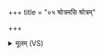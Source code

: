 +++
title = "०५ श्रोत्रमसि श्रोत्रम्"

+++
<details><summary>मूलम् (VS)</summary>

श्रोत्र॑मसि॒ श्रोत्रं॑ मे दाः॒ स्वाहा॑ ॥
</details>